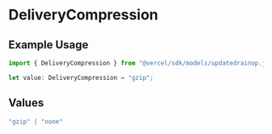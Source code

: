 # DeliveryCompression

## Example Usage

```typescript
import { DeliveryCompression } from "@vercel/sdk/models/updatedrainop.js";

let value: DeliveryCompression = "gzip";
```

## Values

```typescript
"gzip" | "none"
```